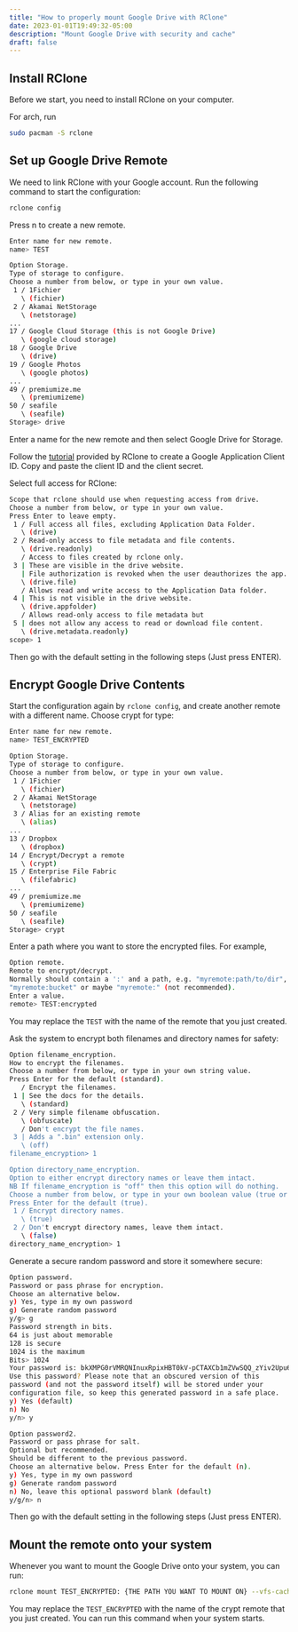 ```yaml
---
title: "How to properly mount Google Drive with RClone"
date: 2023-01-01T19:49:32-05:00
description: "Mount Google Drive with security and cache"
draft: false
---
```


## Install RClone

Before we start, you need to install RClone on your computer. 

For arch, run
```bash
sudo pacman -S rclone
```

## Set up Google Drive Remote

We need to link RClone with your Google account. Run the following command to start the configuration:

```bash
rclone config
```

Press n to create a new remote.

```bash
Enter name for new remote.
name> TEST

Option Storage.
Type of storage to configure.
Choose a number from below, or type in your own value.
 1 / 1Fichier
   \ (fichier)
 2 / Akamai NetStorage
   \ (netstorage)
...
17 / Google Cloud Storage (this is not Google Drive)
   \ (google cloud storage)
18 / Google Drive
   \ (drive)
19 / Google Photos
   \ (google photos)
...
49 / premiumize.me
   \ (premiumizeme)
50 / seafile
   \ (seafile)
Storage> drive
```

Enter a name for the new remote and then select Google Drive for Storage.

Follow the <a href="https://rclone.org/drive/#making-your-own-client-id">tutorial</a> provided by RClone to create a Google Application Client ID. Copy and paste the client ID and the client secret.

Select full access for RClone:

```bash
Scope that rclone should use when requesting access from drive.
Choose a number from below, or type in your own value.
Press Enter to leave empty.
 1 / Full access all files, excluding Application Data Folder.
   \ (drive)
 2 / Read-only access to file metadata and file contents.
   \ (drive.readonly)
   / Access to files created by rclone only.
 3 | These are visible in the drive website.
   | File authorization is revoked when the user deauthorizes the app.
   \ (drive.file)
   / Allows read and write access to the Application Data folder.
 4 | This is not visible in the drive website.
   \ (drive.appfolder)
   / Allows read-only access to file metadata but
 5 | does not allow any access to read or download file content.
   \ (drive.metadata.readonly)
scope> 1
```

Then go with the default setting in the following steps (Just press ENTER).

## Encrypt Google Drive Contents

Start the configuration again by `rclone config`, and create another remote with a different name. Choose crypt for type:

```bash
Enter name for new remote.
name> TEST_ENCRYPTED

Option Storage.
Type of storage to configure.
Choose a number from below, or type in your own value.
 1 / 1Fichier
   \ (fichier)
 2 / Akamai NetStorage
   \ (netstorage)
 3 / Alias for an existing remote
   \ (alias)
...
13 / Dropbox
   \ (dropbox)
14 / Encrypt/Decrypt a remote
   \ (crypt)
15 / Enterprise File Fabric
   \ (filefabric)
...
49 / premiumize.me
   \ (premiumizeme)
50 / seafile
   \ (seafile)
Storage> crypt
```

Enter a path where you want to store the encrypted files. For example,

```bash
Option remote.
Remote to encrypt/decrypt.
Normally should contain a ':' and a path, e.g. "myremote:path/to/dir",
"myremote:bucket" or maybe "myremote:" (not recommended).
Enter a value.
remote> TEST:encrypted
```

You may replace the `TEST` with the name of the remote that you just created.

Ask the system to encrypt both filenames and directory names for safety:

```bash
Option filename_encryption.
How to encrypt the filenames.
Choose a number from below, or type in your own string value.
Press Enter for the default (standard).
   / Encrypt the filenames.
 1 | See the docs for the details.
   \ (standard)
 2 / Very simple filename obfuscation.
   \ (obfuscate)
   / Don't encrypt the file names.
 3 | Adds a ".bin" extension only.
   \ (off)
filename_encryption> 1

Option directory_name_encryption.
Option to either encrypt directory names or leave them intact.
NB If filename_encryption is "off" then this option will do nothing.
Choose a number from below, or type in your own boolean value (true or false).
Press Enter for the default (true).
 1 / Encrypt directory names.
   \ (true)
 2 / Don't encrypt directory names, leave them intact.
   \ (false)
directory_name_encryption> 1
```

Generate a secure random password and store it somewhere secure:
```bash
Option password.
Password or pass phrase for encryption.
Choose an alternative below.
y) Yes, type in my own password
g) Generate random password
y/g> g
Password strength in bits.
64 is just about memorable
128 is secure
1024 is the maximum
Bits> 1024
Your password is: bkXMPG0rVMRQNInuxRpixHBT0kV-pCTAXCb1mZVwSQQ_zYiv2Upu6er8qS00ifQd3MJIGmfZPBhhYlV8mqylCZOwPhvo_UVL_tZBx7HuHU65og4lu-MISvjaal7F95CsxWIW1K9nGfK2B-vE-0PMi93y_HPnjtf2q5wX7-iGPRs
Use this password? Please note that an obscured version of this
password (and not the password itself) will be stored under your
configuration file, so keep this generated password in a safe place.
y) Yes (default)
n) No
y/n> y

Option password2.
Password or pass phrase for salt.
Optional but recommended.
Should be different to the previous password.
Choose an alternative below. Press Enter for the default (n).
y) Yes, type in my own password
g) Generate random password
n) No, leave this optional password blank (default)
y/g/n> n
```

Then go with the default setting in the following steps (Just press ENTER).

## Mount the remote onto your system

Whenever you want to mount the Google Drive onto your system, you can run:

```bash
rclone mount TEST_ENCRYPTED: {THE PATH YOU WANT TO MOUNT ON} --vfs-cache-mode full --allow-non-empty
```

You may replace the `TEST_ENCRYPTED` with the name of the crypt remote that you just created. You can run this command when your system starts.
